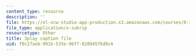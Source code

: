 ```yaml
---
content_type: resource
description: ''
file: https://ol-ocw-studio-app-production.s3.amazonaws.com/courses/8-334-statistical-mechanics-ii-statistical-physics-of-fields-spring-2014/f0c27aeb991b533e96ff62094576d9c4_2Ep48LwBhAQ.vtt
file_type: application/x-subrip
resourcetype: Other
title: 3play caption file
uid: f0c27aeb-991b-533e-96ff-62094576d9c4
---
```


